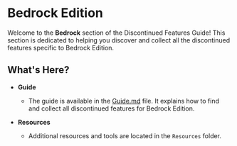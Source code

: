 # Bedrock Edition

Welcome to the **Bedrock** section of the Discontinued Features Guide! This section is dedicated to helping you discover and collect all the discontinued features specific to Bedrock Edition.

## What's Here?

- **Guide**
  - The guide is available in the [Guide.md](https://github.com/p12h4/DF-Guide/blob/main/Bedrock/Guide.md) file. It explains how to find and collect all discontinued features for Bedrock Edition.

- **Resources**
  - Additional resources and tools are located in the `Resources` folder.
